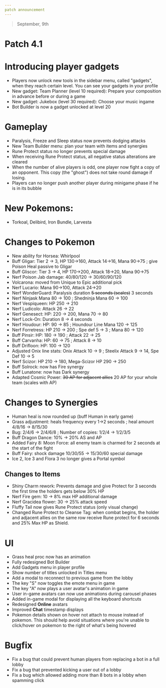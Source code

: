 ```yaml
---
patch announcement
---
```


> September, 9th

# Patch 4.1

# Introducing player gadgets

- Players now unlock new tools in the sidebar menu, called "gadgets", when they reach certain level. You can see your gadgets in your profile
- New gadget: Team Planner (level 10 required): Prepare your composition in advance before or during a game
- New gadget: Jukebox (level 30 required): Choose your music ingame
- Bot Builder is now a gadget unlocked at level 20

# Gameplay

- Paralysis, Freeze and Sleep status now prevents dodging attacks
- New Team Builder menu: plan your team with items and synergies
- Rune Protect status no longer prevents special damage
- When receiving Rune Protect status, all negative status alterations are cleared
- When the number of alive players is odd, one player now fight a copy of an opponent. This copy (the "ghost") does not take round damage if losing.
- Players can no longer push another player during minigame phase if he is in its bubble

# New Pokemons:

- Torkoal, Delibird, Iron Bundle, Larvesta

# Changes to Pokemon

- New ability for Horsea: Whirlpool
- Buff Gligar: Tier 2 → 3, HP 130→160, Attack 14→16, Mana 90→75 ; give Poison Heal passive to Gligar
- Buff Gliscor: Tier 3 → 4, HP 170→200, Attack 18→20, Mana 90→75
- Nerf Poison Jab damage: 40/80/120 → 30/60/90/120
- Volcarona: moved from Unique to Epic additional pick
- Nerf Lucario: Mana 90→100, Attack 24→20
- Nerf WonderGuard: Paralysis duration ~~5 seconds (scales)~~ 3 seconds
- Nerf Ninjask Mana 80 → 100 ; Shedninja Mana 60 → 100
- Nerf Vespiqueen: HP 250 → 210
- Nerf Ludicolo: Attack 26 → 22
- Nerf Genesect: HP: 220 → 200, Mana 70 → 80
- Nerf Lock-On: Duration 8 → 4 seconds
- Nerf Houdour: HP: 90 → 85 ; Houndour Line Mana 120 → 125
- Nerf Forretress: HP 210 → 200 ; Spe def 5 → 3 ; Mana 80 → 120
- Buff Pinsir: HP: 180 → 190 ; Attack 22 → 25
- Buff Carvanha: HP: 60 → 75 ; Attack 8 → 10
- Buff Drifloon: HP: 100 → 120
- Adjusted Onix line stats: Onix Attack 10 → 9 ; Steelix Attack 9 → 14, Spe Def 10 → 5
- Nerf Scizor: HP 210 → 180, Mega-Scizor HP 290 → 250
- Buff Solrock: now has Fire synergy
- Buff Lunatone: now has Dark synergy
- Adapted Cosmic Power: ~~30 AP for adjacent allies~~ 20 AP for your whole team (scales with AP)

# Changes to Synergies

- Human heal is now rounded up (buff Human in early game)
- Grass adjustment: heals frequency every 1→2 seconds ; heal amount 4/8/16 → 8/15/30
- Bug: 2/4/6 → 2/4/6/8 ; Number of copies: 1/2/4 → 1/2/3/5
- Buff Dragon Dance: 10% → 20% AS and AP
- Added Fairy 8: Moon Force: all enemy team is charmed for 2 seconds at the start of the fight
- Buff Fairy: shock damage 10/30/55 → 15/30/60 special damage
- Ice 2, Ice 3 and Flora 3 no longer gives a Portal symbol

## Changes to Items

- Shiny Charm rework: Prevents damage and give Protect for 3 seconds the first time the holders gets below 30% HP
- Nerf Fire gem: 10 → 8% max HP additional damage
- Nerf Gracidea flower: 30 → 25% attack speed
- Fluffy Tail now gives Rune Protect status (only visual change)
- Changed Rune Protect to Cleanse Tag: when combat begins, the holder and adjacent allies on the same row receive Rune protect for 6 seconds and 25% Max HP as Shield.

# UI

- Grass heal proc now has an animation
- Fully redesigned Bot Builder
- Add Gadgets menu in player profile
- Show number of titles unlocked in Titles menu
- Add a modal to reconnect to previous game from the lobby
- The key "S" now toggles the emote menu in game
- The key "A" now plays a user avatar's animation in game
- User in-game avatars can now use animations during carousel phases
- Added in-game modal for displaying all the keyboard shortcuts
- Redesigned **Online** avatars
- Improved **Chat** timestamp displays
- Pokemon details shown on hover not attach to mouse instead of pokemon. This should help avoid situations where you're unable to click/hover on pokemon to the right of what's being hovered

# Bugfix

- Fix a bug that could prevent human players from replacing a bot in a full lobby
- Fix a bug that prevented kicking a user out of a lobby
- Fix a bug which allowed adding more than 8 bots in a lobby when spamming click
